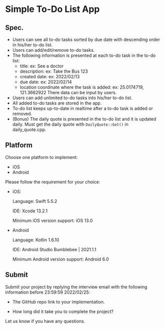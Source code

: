 # Simple To-Do List App

## Spec.

- Users can see all to-do tasks sorted by due date with descending order in his/her to-do list.
- Users can add/edit/remove to-do tasks.
- The following information is presented at each to-do task in the to-do list:
  - title: ex: See a doctor
  - description: ex: Take the Bus 123
  - created date: ex: 2022/02/13
  - due date: ex: 2022/02/14
  - location coordinate where the task is added: ex: 25.0174719, 121.3662922
  There data can be input by users.
- Users can add unlimited to-do tasks into his/her to-do list.
- All added to-do tasks are stored in the app.
- To-do list keeps up-to-date in realtime after a to-do task is added or removed.
- (Bonus) The daily quote is presented in the to-do list and it is updated daily. Must get the daily quote with `DailyQuote::Get()` in daily_quote.cpp.

## Platform

Choose one platform to implement:

- iOS
- Android

Please follow the requirement for your choice:

- iOS:

  Language: Swift 5.5.2

  IDE: Xcode 13.2.1
  
  Minimum iOS version support: iOS 13.0
  
- Android
  
  Language: Kotlin 1.6.10
  
  IDE: Android Studio Bumblebee | 2021.1.1
  
  Minimum Android version support: Android 6.0

## Submit

Submit your project by replying the interview email with the following information before 23:59:59 2022/02/25:

- The GitHub repo link to your implementation.

- How long did it take you to complete the project?

Let us know if you have any questions.
